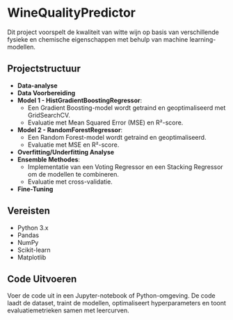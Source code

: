 # WineQualityPredictor

Dit project voorspelt de kwaliteit van witte wijn op basis van verschillende fysieke en chemische eigenschappen met behulp van machine learning-modellen.

## Projectstructuur

- **Data-analyse**
- **Data Voorbereiding**
- **Model 1 - HistGradientBoostingRegressor**:
  - Een Gradient Boosting-model wordt getraind en geoptimaliseerd met GridSearchCV.
  - Evaluatie met Mean Squared Error (MSE) en R²-score.
- **Model 2 - RandomForestRegressor**:
  - Een Random Forest-model wordt getraind en geoptimaliseerd.
  - Evaluatie met MSE en R²-score.
- **Overfitting/Underfitting Analyse**
- **Ensemble Methodes**:
  - Implementatie van een Voting Regressor en een Stacking Regressor om de modellen te combineren.
  - Evaluatie met cross-validatie.
- **Fine-Tuning**

## Vereisten

- Python 3.x
- Pandas
- NumPy
- Scikit-learn
- Matplotlib

## Code Uitvoeren

Voer de code uit in een Jupyter-notebook of Python-omgeving. De code laadt de dataset, traint de modellen, optimaliseert hyperparameters en toont evaluatiemetrieken samen met leercurven.

